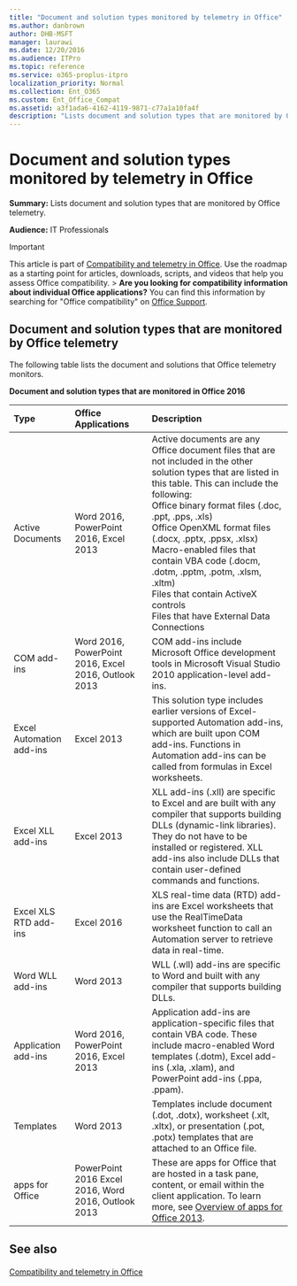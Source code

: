 ```yaml
---
title: "Document and solution types monitored by telemetry in Office"
ms.author: danbrown
author: DHB-MSFT
manager: laurawi
ms.date: 12/20/2016
ms.audience: ITPro
ms.topic: reference
ms.service: o365-proplus-itpro
localization_priority: Normal
ms.collection: Ent_O365
ms.custom: Ent_Office_Compat
ms.assetid: a3f1ada6-4162-4119-9871-c77a1a10fa4f
description: "Lists document and solution types that are monitored by Office telemetry."
---
```


# Document and solution types monitored by telemetry in Office

 **Summary:** Lists document and solution types that are monitored by Office telemetry. 
  
 **Audience:** IT Professionals 
  
> [!IMPORTANT]
> This article is part of [Compatibility and telemetry in Office](compatibility-and-telemetry-in-office.md). Use the roadmap as a starting point for articles, downloads, scripts, and videos that help you assess Office compatibility. > **Are you looking for compatibility information about individual Office applications?** You can find this information by searching for "Office compatibility" on [Office Support](https://support.office.com). 
  
## Document and solution types that are monitored by Office telemetry
<a name="bkmk_whatismonitoredinoffice2013fortelemetrylogging"> </a>

The following table lists the document and solutions that Office telemetry monitors.
  
**Document and solution types that are monitored in Office 2016**

|**Type**|**Office Applications**|**Description**|
|:-----|:-----|:-----|
|Active Documents  <br/> |Word 2016, PowerPoint 2016, Excel 2013  <br/> | Active documents are any Office document files that are not included in the other solution types that are listed in this table. This can include the following:  <br/>  Office binary format files (.doc, .ppt, .pps, .xls)  <br/>  Office OpenXML format files (.docx, .pptx, .ppsx, .xlsx)  <br/>  Macro-enabled files that contain VBA code (.docm, .dotm, .pptm, .potm, .xlsm, .xltm)  <br/>  Files that contain ActiveX controls  <br/>  Files that have External Data Connections  <br/> |
|COM add-ins  <br/> |Word 2016, PowerPoint 2016, Excel 2016, Outlook 2013  <br/> |COM add-ins include Microsoft Office development tools in Microsoft Visual Studio 2010 application-level add-ins.  <br/> |
|Excel Automation add-ins  <br/> |Excel 2013  <br/> |This solution type includes earlier versions of Excel-supported Automation add-ins, which are built upon COM add-ins. Functions in Automation add-ins can be called from formulas in Excel worksheets.  <br/> |
|Excel XLL add-ins  <br/> |Excel 2013  <br/> |XLL add-ins (.xll) are specific to Excel and are built with any compiler that supports building DLLs (dynamic-link libraries). They do not have to be installed or registered. XLL add-ins also include DLLs that contain user-defined commands and functions.  <br/> |
|Excel XLS RTD add-ins  <br/> |Excel 2016  <br/> |XLS real-time data (RTD) add-ins are Excel worksheets that use the RealTimeData worksheet function to call an Automation server to retrieve data in real-time.  <br/> |
|Word WLL add-ins  <br/> |Word 2013  <br/> |WLL (.wll) add-ins are specific to Word and built with any compiler that supports building DLLs.  <br/> |
|Application add-ins  <br/> |Word 2016, PowerPoint 2016, Excel 2013  <br/> |Application add-ins are application-specific files that contain VBA code. These include macro-enabled Word templates (.dotm), Excel add-ins (.xla, .xlam), and PowerPoint add-ins (.ppa, .ppam).  <br/> |
|Templates  <br/> |Word 2013  <br/> |Templates include document (.dot, .dotx), worksheet (.xlt, .xltx), or presentation (.pot, .potx) templates that are attached to an Office file.  <br/> |
|apps for Office  <br/> |PowerPoint 2016 Excel 2016, Word 2016, Outlook 2013  <br/> |These are apps for Office that are hosted in a task pane, content, or email within the client application. To learn more, see [Overview of apps for Office 2013](http://technet.microsoft.com/library/42196647-15cf-413a-aa73-df312b25c3ac.aspx).  <br/> |
   
## See also
<a name="bkmk_whatismonitoredinoffice2013fortelemetrylogging"> </a>

#### 

[Compatibility and telemetry in Office](compatibility-and-telemetry-in-office.md)

